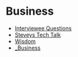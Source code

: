 # Business

- [Interviewee Questions](interviewee-questions.md)
- [Steveys Tech Talk](steveys-tech-talk/index.md)
- [Wisdom](wisdom.md)
- [_Business](_business.md)
